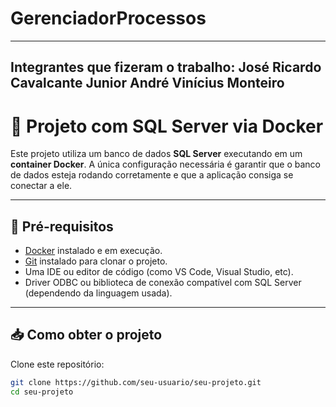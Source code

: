# GerenciadorProcessos
---
Integrantes que fizeram o trabalho:
José Ricardo Cavalcante Junior
André Vinícius Monteiro
---

# 🧾 Projeto com SQL Server via Docker

Este projeto utiliza um banco de dados **SQL Server** executando em um **container Docker**. A única configuração necessária é garantir que o banco de dados esteja rodando corretamente e que a aplicação consiga se conectar a ele.

---

## 🚀 Pré-requisitos

- [Docker](https://www.docker.com/) instalado e em execução.
- [Git](https://git-scm.com/) instalado para clonar o projeto.
- Uma IDE ou editor de código (como VS Code, Visual Studio, etc).
- Driver ODBC ou biblioteca de conexão compatível com SQL Server (dependendo da linguagem usada).

---

## 📥 Como obter o projeto

Clone este repositório:

```bash
git clone https://github.com/seu-usuario/seu-projeto.git
cd seu-projeto
